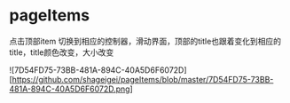 # pageItems



点击顶部item 切换到相应的控制器，滑动界面，顶部的title也跟着变化到相应的title，title颜色改变，大小改变

![7D54FD75-73BB-481A-894C-40A5D6F6072D][https://github.com/shageigei/pageItems/blob/master/7D54FD75-73BB-481A-894C-40A5D6F6072D.png]










